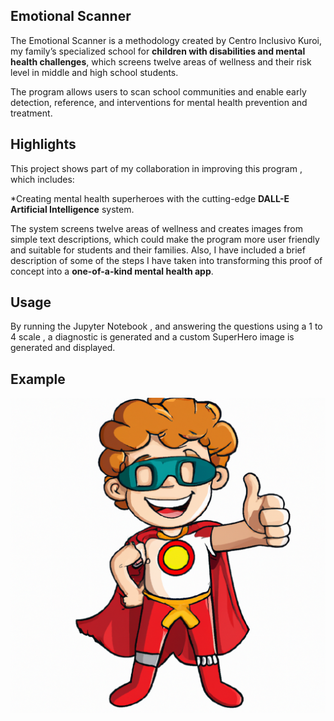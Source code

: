 ## Emotional Scanner 
The Emotional Scanner is a methodology created by Centro Inclusivo Kuroi, my family’s specialized school for **children with
disabilities and mental health challenges**, which screens twelve areas of wellness and their risk level in middle and high school
students. 

The program allows users to scan school communities and enable early detection, reference, and interventions for mental health prevention and treatment.

## Highlights
This project shows part of my collaboration in improving this program , which includes:

*Creating mental health superheroes with the cutting-edge **DALL-E Artificial Intelligence** system. 

The system screens twelve areas of wellness and creates images from simple text descriptions, which could make the program more user friendly and suitable for students and their families. 
Also, I have included a brief description of some of the steps I have taken into transforming this proof of concept into a **one-of-a-kind mental health app**.

## Usage
By running the Jupyter Notebook , and answering the questions using a 1 to 4 scale , a diagnostic is generated and a custom SuperHero image is generated and displayed.

## Example
![alt text](https://github.com/ReneGarzaM/EmotionalScanner/blob/main/result.jpeg)
